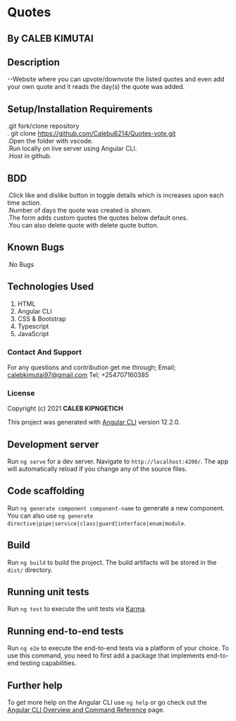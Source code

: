 # Quotes

## By CALEB KIMUTAI
       
## Description
--Website where you can upvote/downvote the listed quotes and even add your own quote and it reads the day(s) the quote was added.

## Setup/Installation Requirements
.git fork/clone repository <br>
. git clone https://github.com/Calebu6214/Quotes-vote.git <br>
.Open the folder with vscode.<br>
.Run locally on live server using Angular CLI.<br>
.Host in github.

## BDD
.Click like and dislike button in toggle details which is increases upon each time action. <br>
.Number of days the quote was created is shown. <br>
.The form adds custom quotes the quotes below default ones. <br>
.You can also delete quote with delete quote button.


## Known Bugs
 .No Bugs

## Technologies Used
1. HTML
2. Angular CLI
3. CSS & Bootstrap
4. Typescript
5. JavaScript

### Contact And Support
For any questions and contribution get me through;
Email; calebkimutai97@gmail.com
Tel; +254707160385

### License
Copyright (c) 2021 **CALEB KIPNGETICH**

This project was generated with [Angular CLI](https://github.com/angular/angular-cli) version 12.2.0.

## Development server

Run `ng serve` for a dev server. Navigate to `http://localhost:4200/`. The app will automatically reload if you change any of the source files.

## Code scaffolding

Run `ng generate component component-name` to generate a new component. You can also use `ng generate directive|pipe|service|class|guard|interface|enum|module`.

## Build

Run `ng build` to build the project. The build artifacts will be stored in the `dist/` directory.

## Running unit tests

Run `ng test` to execute the unit tests via [Karma](https://karma-runner.github.io).

## Running end-to-end tests

Run `ng e2e` to execute the end-to-end tests via a platform of your choice. To use this command, you need to first add a package that implements end-to-end testing capabilities.

## Further help

To get more help on the Angular CLI use `ng help` or go check out the [Angular CLI Overview and Command Reference](https://angular.io/cli) page.
